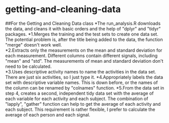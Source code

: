 # getting-and-cleaning-data
##For the Getting and Cleaning Data class
*The run_analysis.R downloads the data, and cleans it with basic orders and the help of "dplyr" and "tidyr" packages. 
*1.Merges the training and the test sets to create one data set. The potential problem is, after the title being added to the data, the function "merge" doesn't work well.  
*2.Extracts only the measurements on the mean and standard deviation for each measurement. Different columns contain different signals, including "mean" and "std". The measurements of mean and standard deviation don't need to be calculated.  
*3.Uses descriptive activity names to name the activities in the data set. There are just six activities, so I just type it. 
*4.Appropriately labels the data set with descriptive variable names.  This is down before, or the names of the column can be renamed by "colnames" function.
*5.From the data set in step 4, creates a second, independent tidy data set with the average of each variable for each activity and each subject. The combination of "lapply", "gather" function can help to get the average of each activity and each subject. This requirement is rather flexible, I prefer to calculate the average of each person and each signal.
